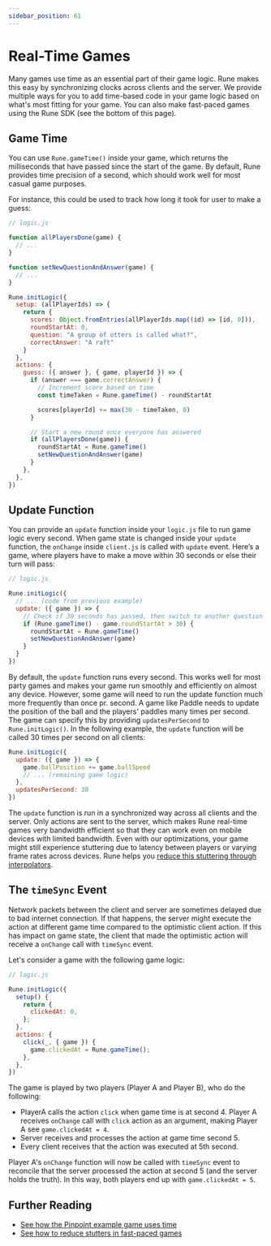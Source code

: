 ```yaml
---
sidebar_position: 61
---
```


# Real-Time Games

Many games use time as an essential part of their game logic. Rune makes this easy by synchronizing clocks across clients and the server. We provide multiple ways for you to add time-based code in your game logic based on what's most fitting for your game. You can also make fast-paced games using the Rune SDK (see the bottom of this page).

## Game Time

You can use `Rune.gameTime()` inside your game, which returns the milliseconds that have passed since the start of the game. By default, Rune provides time precision of a second, which should work well for most casual game purposes.

For instance, this could be used to track how long it took for user to make a guess:

```javascript
// logic.js

function allPlayersDone(game) {
  // ...
}

function setNewQuestionAndAnswer(game) {
  // ...
}

Rune.initLogic({
  setup: (allPlayerIds) => {
    return {
      scores: Object.fromEntries(allPlayerIds.map((id) => [id, 0])),
      roundStartAt: 0,
      question: "A group of otters is called what?",
      correctAnswer: "A raft"   
    }
  },
  actions: {
    guess: ({ answer }, { game, playerId }) => {
      if (answer === game.correctAnswer) {
        // Increment score based on time
        const timeTaken = Rune.gameTime() - roundStartAt

        scores[playerId] += max(30 - timeTaken, 0)
      }

      // Start a new round once everyone has answered
      if (allPlayersDone(game)) {
        roundStartAt = Rune.gameTime()
        setNewQuestionAndAnswer(game)
      }
    },
  },
})

```

## Update Function

You can provide an `update` function inside your `logic.js` file to run game logic every second. When game state is changed inside your `update` function, the `onChange` inside `client.js` is called with `update` event. Here’s a game, where players have to make a move within 30 seconds or else their turn will pass:

```javascript
// logic.js

Rune.initLogic({
  // ... (code from previous example)
  update: ({ game }) => {
    // Check if 30 seconds has passed, then switch to another question
    if (Rune.gameTime() - game.roundStartAt > 30) {
      roundStartAt = Rune.gameTime()
      setNewQuestionAndAnswer(game)
    }
  }
})

```

By default, the `update` function runs every second. This works well for most party games and makes your game run smoothly and efficiently on almost any device. However, some game will need to run the update function much more frequently than once pr. second. A game like Paddle needs to update the position of the ball and the players' paddles many times per second. The game can specify this by providing `updatesPerSecond` to `Rune.initLogic()`. In the following example, the `update` function will be called 30 times per second on all clients:

```javascript
Rune.initLogic({
  update: ({ game }) => {
    game.ballPosition += game.ballSpeed
    // ... (remaining game logic)
  },
  updatesPerSecond: 30
})
```

The `update` function is run in a synchronized way across all clients and the server. Only actions are sent to the server, which makes Rune real-time games very bandwidth efficient so that they can work even on mobile devices with limited bandwidth. Even with our optimizations, your game might still experience stuttering due to latency between players or varying frame rates across devices. Rune helps you [reduce this stuttering through interpolators](reducing-stutter.md).

## The `timeSync` Event

Network packets between the client and server are sometimes delayed due to bad internet connection. If that happens, the server might execute the action at different game time compared to the optimistic client action. If this has impact on game state, the client that made the optimistic action will receive a `onChange` call with `timeSync` event.

Let's consider a game with the following game logic:

```javascript
// logic.js

Rune.initLogic({
  setup() {
    return {
      clickedAt: 0,
    };
  },
  actions: {
    click(_, { game }) {
      game.clickedAt = Rune.gameTime();
    },
  },
})
```

The game is played by two players (Player A and Player B), who do the following:

* PlayerA calls the action `click` when game time is at second 4. Player A receives `onChange` call with `click` action as an argument, making Player A see `game.clickedAt = 4`.
* Server receives and processes the action at game time second 5.
* Every client receives that the action was executed at 5th second.

Player A's `onChange` function will now be called with `timeSync` event to reconcile that the server processed the action at second 5 (and the server holds the truth). In this way, both players end up with `game.clickedAt = 5`.

## Further Reading

- [See how the Pinpoint example game uses time](https://github.com/rune/rune-games-sdk/blob/staging/examples/pinpoint/src/logic.ts)
- [See how to reduce stutters in fast-paced games](reducing-stutter.md)